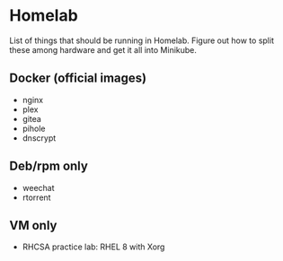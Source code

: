 # Homelab

List of things that should be running in Homelab. Figure out how to split these among hardware and get it all into Minikube.

## Docker (official images)
* nginx
* plex
* gitea
* pihole
* dnscrypt 

## Deb/rpm only
* weechat
* rtorrent

## VM only
* RHCSA practice lab: RHEL 8 with Xorg
